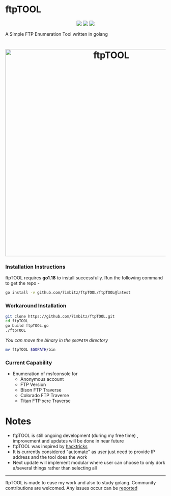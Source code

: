 # ftpTOOL

<p align="center">
<a href="https://opensource.org/licenses/MIT"><img src="https://img.shields.io/badge/license-MIT-_red.svg"></a>
<a href="https://github.com/7imbitz/ftpTOOL/issues"><img src="https://img.shields.io/badge/contributions-welcome-brightgreen.svg?style=flat"></a>
<a href="https://goreportcard.com/badge/github.com/7imbitz/ftpTOOL"><img src="https://goreportcard.com/badge/github.com/7imbitz/ftpTOOL"></a>

</p>

A Simple FTP Enumeration Tool written in golang 

<h1 align="center">

  <img alt="ftpTOOL" src="https://github.com/7imbitz/ftpTOOL/assets/26263598/be835f8d-a68e-4661-afa5-cf86013b88c5" height="650">
  <br>
</h1>


### Installation Instructions

ftpTOOL requires **go1.18** to install successfully. Run the following command to get the repo - 

```bash
go install -v github.com/7imbitz/ftpTOOL/ftpTOOL@latest
```

### Workaround Installation

```bash
git clone https://github.com/7imbitz/ftpTOOL.git
cd ftpTOOL
go build ftpTOOL.go
./ftpTOOL
```
_You can move the binary in the `$GOPATH` directory_
```bash
mv ftpTOOL $GOPATH/bin
```

### Current Capability
- Enumeration of msfconsole for 
    - Anonymous account
    - FTP Version
    - Bison FTP Traverse
    - Colorado FTP Traverse
    - Titan FTP xcrc Traverse
    
 # Notes

- ftpTOOL is still ongoing development (during my free time) , improvement and updates will be done in near future
- ftpTOOL was inspired by [hacktricks](https://book.hacktricks.xyz/network-services-pentesting/pentesting-ftp#hacktricks-automatic-commands) 
- It is currently considered "automate" as user just need to provide IP address and the tool does the work
- Next update will implement modular where user can choose to only dork a/several things rather than selecting all

-----

ftpTOOL is made to ease my work and also to study golang. Community contributions are welcomed. Any issues occur can be [reported](https://github.com/7imbitz/ftpTOOL/issues) 
